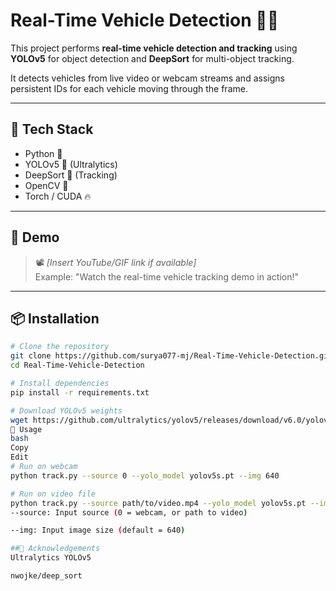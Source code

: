 # Real-Time Vehicle Detection 🚗🎯

This project performs **real-time vehicle detection and tracking** using **YOLOv5** for object detection and **DeepSort** for multi-object tracking.

It detects vehicles from live video or webcam streams and assigns persistent IDs for each vehicle moving through the frame.

---

## 🧠 Tech Stack

- Python 🐍
- YOLOv5 🚀 (Ultralytics)
- DeepSort 📍 (Tracking)
- OpenCV 🎥
- Torch / CUDA 🔥

---

## 🎥 Demo

> 📽️ *[Insert YouTube/GIF link if available]*  
> Example: "Watch the real-time vehicle tracking demo in action!"

---

## 📦 Installation

```bash
# Clone the repository
git clone https://github.com/surya077-mj/Real-Time-Vehicle-Detection.git
cd Real-Time-Vehicle-Detection

# Install dependencies
pip install -r requirements.txt

# Download YOLOv5 weights
wget https://github.com/ultralytics/yolov5/releases/download/v6.0/yolov5s.pt
🚀 Usage
bash
Copy
Edit
# Run on webcam
python track.py --source 0 --yolo_model yolov5s.pt --img 640

# Run on video file
python track.py --source path/to/video.mp4 --yolo_model yolov5s.pt --img 640
--source: Input source (0 = webcam, or path to video)

--img: Input image size (default = 640)

##🙌 Acknowledgements
Ultralytics YOLOv5

nwojke/deep_sort

